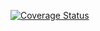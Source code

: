 [![Coverage Status](https://coveralls.io/repos/github/giamberinigiulia/AST/badge.svg?branch=main)](https://coveralls.io/github/giamberinigiulia/AST?branch=main)
